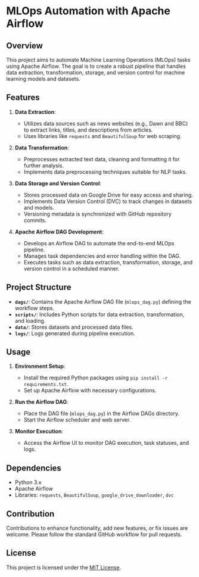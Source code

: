 # MLOps Automation with Apache Airflow

## Overview

This project aims to automate Machine Learning Operations (MLOps) tasks using Apache Airflow. The goal is to create a robust pipeline that handles data extraction, transformation, storage, and version control for machine learning models and datasets.

## Features

1. **Data Extraction**:
   - Utilizes data sources such as news websites (e.g., Dawn and BBC) to extract links, titles, and descriptions from articles.
   - Uses libraries like `requests` and `BeautifulSoup` for web scraping.

2. **Data Transformation**:
   - Preprocesses extracted text data, cleaning and formatting it for further analysis.
   - Implements data preprocessing techniques suitable for NLP tasks.

3. **Data Storage and Version Control**:
   - Stores processed data on Google Drive for easy access and sharing.
   - Implements Data Version Control (DVC) to track changes in datasets and models.
   - Versioning metadata is synchronized with GitHub repository commits.

4. **Apache Airflow DAG Development**:
   - Develops an Airflow DAG to automate the end-to-end MLOps pipeline.
   - Manages task dependencies and error handling within the DAG.
   - Executes tasks such as data extraction, transformation, storage, and version control in a scheduled manner.

## Project Structure

- **`dags/`**: Contains the Apache Airflow DAG file (`mlops_dag.py`) defining the workflow steps.
- **`scripts/`**: Includes Python scripts for data extraction, transformation, and loading.
- **`data/`**: Stores datasets and processed data files.
- **`logs/`**: Logs generated during pipeline execution.

## Usage

1. **Environment Setup**:
   - Install the required Python packages using `pip install -r requirements.txt`.
   - Set up Apache Airflow with necessary configurations.

2. **Run the Airflow DAG**:
   - Place the DAG file (`mlops_dag.py`) in the Airflow DAGs directory.
   - Start the Airflow scheduler and web server.

3. **Monitor Execution**:
   - Access the Airflow UI to monitor DAG execution, task statuses, and logs.

## Dependencies

- Python 3.x
- Apache Airflow
- Libraries: `requests`, `BeautifulSoup`, `google_drive_downloader`, `dvc`

## Contribution

Contributions to enhance functionality, add new features, or fix issues are welcome. Please follow the standard GitHub workflow for pull requests.

## License

This project is licensed under the [MIT License](LICENSE).
